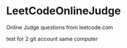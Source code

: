 LeetCodeOnlineJudge
===================

Online Judge questions from leetcode.com

test for 2 git account same computer